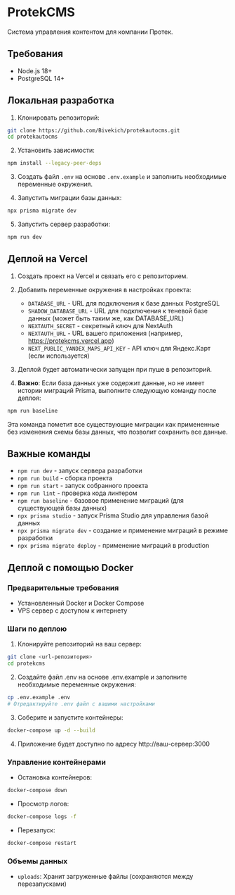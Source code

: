 # ProtekCMS

Система управления контентом для компании Протек.

## Требования

- Node.js 18+
- PostgreSQL 14+

## Локальная разработка

1. Клонировать репозиторий:

```bash
git clone https://github.com/Bivekich/protekautocms.git
cd protekautocms
```

2. Установить зависимости:

```bash
npm install --legacy-peer-deps
```

3. Создать файл `.env` на основе `.env.example` и заполнить необходимые переменные окружения.

4. Запустить миграции базы данных:

```bash
npx prisma migrate dev
```

5. Запустить сервер разработки:

```bash
npm run dev
```

## Деплой на Vercel

1. Создать проект на Vercel и связать его с репозиторием.

2. Добавить переменные окружения в настройках проекта:

   - `DATABASE_URL` - URL для подключения к базе данных PostgreSQL
   - `SHADOW_DATABASE_URL` - URL для подключения к теневой базе данных (может быть таким же, как DATABASE_URL)
   - `NEXTAUTH_SECRET` - секретный ключ для NextAuth
   - `NEXTAUTH_URL` - URL вашего приложения (например, https://protekcms.vercel.app)
   - `NEXT_PUBLIC_YANDEX_MAPS_API_KEY` - API ключ для Яндекс.Карт (если используется)

3. Деплой будет автоматически запущен при пуше в репозиторий.

4. **Важно**: Если база данных уже содержит данные, но не имеет истории миграций Prisma, выполните следующую команду после деплоя:

```bash
npm run baseline
```

Эта команда пометит все существующие миграции как примененные без изменения схемы базы данных, что позволит сохранить все данные.

## Важные команды

- `npm run dev` - запуск сервера разработки
- `npm run build` - сборка проекта
- `npm run start` - запуск собранного проекта
- `npm run lint` - проверка кода линтером
- `npm run baseline` - базовое применение миграций (для существующей базы данных)
- `npx prisma studio` - запуск Prisma Studio для управления базой данных
- `npx prisma migrate dev` - создание и применение миграций в режиме разработки
- `npx prisma migrate deploy` - применение миграций в production

## Деплой с помощью Docker

### Предварительные требования

- Установленный Docker и Docker Compose
- VPS сервер с доступом к интернету

### Шаги по деплою

1. Клонируйте репозиторий на ваш сервер:

```bash
git clone <url-репозитория>
cd protekcms
```

2. Создайте файл .env на основе .env.example и заполните необходимые переменные окружения:

```bash
cp .env.example .env
# Отредактируйте .env файл с вашими настройками
```

3. Соберите и запустите контейнеры:

```bash
docker-compose up -d --build
```

4. Приложение будет доступно по адресу http://ваш-сервер:3000

### Управление контейнерами

- Остановка контейнеров:

```bash
docker-compose down
```

- Просмотр логов:

```bash
docker-compose logs -f
```

- Перезапуск:

```bash
docker-compose restart
```

### Объемы данных

- `uploads`: Хранит загруженные файлы (сохраняются между перезапусками)
